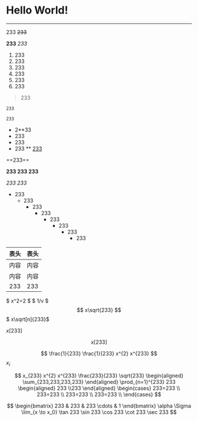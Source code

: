 # Hello World!

---

233
~~233~~

**233**
*233*
1. 233
2. 233
3. 233
4. 233
5. 233
6. 233

>233
```
233
```
` 233 `

* 2**33
* 233
* 233
* 233
**
[233](233.com)

==233==

**233
233
233**

*233
233*

* 233
  * 233
    * 233
      * 233
        * 233
          * 233
            * 233
              * 233

| 表头 | 表头 |
| ---- | ---- |
| 内容 | 内容 |
| 内容 | 内容 |
| 233 | 233 |
<!-- 
| 233 | 233 |
| ---- | ---- |
| 233 | 233 | -->

$ x^2=2 $
$ 1/v $
$$
 x\sqrt{233}
$$
$ x\sqrt[n]{233}$


$x\left[ 233 \right]$


$$
x\left[ 233 \right]
$$

$$
\frac{1}{233}
\frac{1}{233}
x^{2}
x^{233}
$$
$x_i$


$$
x_{233}
x^{2}
x^{233}
\frac{233}{233}
\sqrt{233}
\begin{aligned}
\sum_{233,233,233,233} \end{aligned}
\prod_{n=1}^{233} 233   
\begin{aligned}
233 \\233
\end{aligned}
\begin{cases}
  233=233 \\
  233=233 \\
  233=233 \\
  233=233 \\
\end{cases}
$$

$$
\begin{bmatrix} 
    233 & 233 & 233 \cdots & 1
\end{bmatrix} 
\alpha
\Sigma
\lim_{x \to x_0}
\tan 233
\sin 233
\cos 233
\cot 233
\sec 233
$$